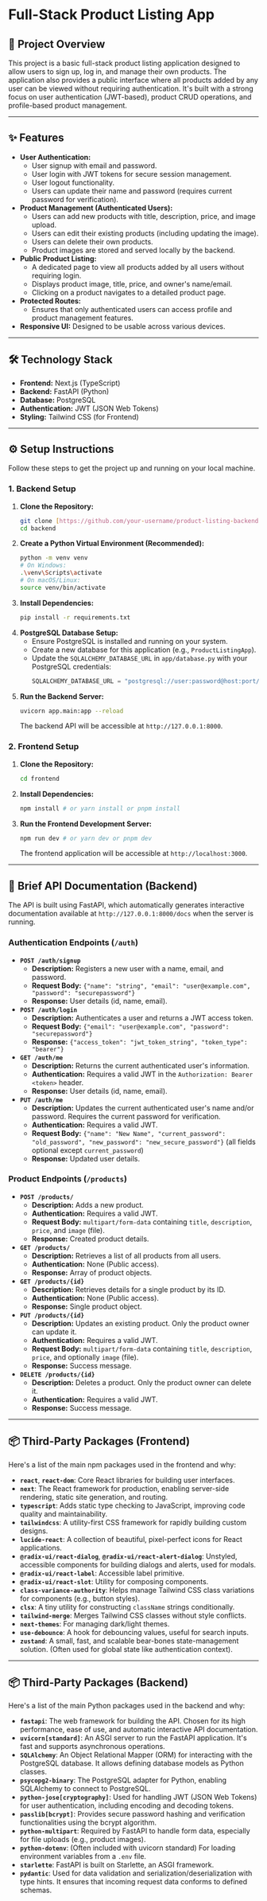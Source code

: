# Full-Stack Product Listing App

## 🚀 Project Overview

This project is a basic full-stack product listing application designed to allow users to sign up, log in, and manage their own products. The application also provides a public interface where all products added by any user can be viewed without requiring authentication. It's built with a strong focus on user authentication (JWT-based), product CRUD operations, and profile-based product management.

---

## ✨ Features

* **User Authentication:**
    * User signup with email and password.
    * User login with JWT tokens for secure session management.
    * User logout functionality.
    * Users can update their name and password (requires current password for verification).
* **Product Management (Authenticated Users):**
    * Users can add new products with title, description, price, and image upload.
    * Users can edit their existing products (including updating the image).
    * Users can delete their own products.
    * Product images are stored and served locally by the backend.
* **Public Product Listing:**
    * A dedicated page to view all products added by all users without requiring login.
    * Displays product image, title, price, and owner's name/email.
    * Clicking on a product navigates to a detailed product page.
* **Protected Routes:**
    * Ensures that only authenticated users can access profile and product management features.
* **Responsive UI:** Designed to be usable across various devices.

---

## 🛠️ Technology Stack

* **Frontend:** Next.js (TypeScript)
* **Backend:** FastAPI (Python)
* **Database:** PostgreSQL
* **Authentication:** JWT (JSON Web Tokens)
* **Styling:** Tailwind CSS (for Frontend)

---

## ⚙️ Setup Instructions

Follow these steps to get the project up and running on your local machine.

### **1. Backend Setup**

1.  **Clone the Repository:**
    ```bash
    git clone [https://github.com/your-username/product-listing-backend.git](https://github.com/SonalWelisara/E-Product.git)
    cd backend
    ```
2.  **Create a Python Virtual Environment (Recommended):**
    ```bash
    python -m venv venv
    # On Windows:
    .\venv\Scripts\activate
    # On macOS/Linux:
    source venv/bin/activate
    ```
3.  **Install Dependencies:**
    ```bash
    pip install -r requirements.txt
    ```
4.  **PostgreSQL Database Setup:**
    * Ensure PostgreSQL is installed and running on your system.
    * Create a new database for this application (e.g., `ProductListingApp`).
    * Update the `SQLALCHEMY_DATABASE_URL` in `app/database.py` with your PostgreSQL credentials:
        ```python
        SQLALCHEMY_DATABASE_URL = "postgresql://user:password@host:port/ProductListingApp"
        ```
5.  **Run the Backend Server:**
    ```bash
    uvicorn app.main:app --reload
    ```
    The backend API will be accessible at `http://127.0.0.1:8000`.

### **2. Frontend Setup**

1.  **Clone the Repository:**
    ```bash
    cd frontend
    ```
2.  **Install Dependencies:**
    ```bash
    npm install # or yarn install or pnpm install
    ```
3.  **Run the Frontend Development Server:**
    ```bash
    npm run dev # or yarn dev or pnpm dev
    ```
    The frontend application will be accessible at `http://localhost:3000`.

---

## 📄 Brief API Documentation (Backend)

The API is built using FastAPI, which automatically generates interactive documentation available at `http://127.0.0.1:8000/docs` when the server is running.

### **Authentication Endpoints (`/auth`)**

* **`POST /auth/signup`**
    * **Description:** Registers a new user with a name, email, and password.
    * **Request Body:** `{"name": "string", "email": "user@example.com", "password": "securepassword"}`
    * **Response:** User details (id, name, email).
* **`POST /auth/login`**
    * **Description:** Authenticates a user and returns a JWT access token.
    * **Request Body:** `{"email": "user@example.com", "password": "securepassword"}`
    * **Response:** `{"access_token": "jwt_token_string", "token_type": "bearer"}`
* **`GET /auth/me`**
    * **Description:** Returns the current authenticated user's information.
    * **Authentication:** Requires a valid JWT in the `Authorization: Bearer <token>` header.
    * **Response:** User details (id, name, email).
* **`PUT /auth/me`**
    * **Description:** Updates the current authenticated user's name and/or password. Requires the current password for verification.
    * **Authentication:** Requires a valid JWT.
    * **Request Body:** `{"name": "New Name", "current_password": "old_password", "new_password": "new_secure_password"}` (all fields optional except `current_password`)
    * **Response:** Updated user details.

### **Product Endpoints (`/products`)**

* **`POST /products/`**
    * **Description:** Adds a new product.
    * **Authentication:** Requires a valid JWT.
    * **Request Body:** `multipart/form-data` containing `title`, `description`, `price`, and `image` (file).
    * **Response:** Created product details.
* **`GET /products/`**
    * **Description:** Retrieves a list of all products from all users.
    * **Authentication:** None (Public access).
    * **Response:** Array of product objects.
* **`GET /products/{id}`**
    * **Description:** Retrieves details for a single product by its ID.
    * **Authentication:** None (Public access).
    * **Response:** Single product object.
* **`PUT /products/{id}`**
    * **Description:** Updates an existing product. Only the product owner can update it.
    * **Authentication:** Requires a valid JWT.
    * **Request Body:** `multipart/form-data` containing `title`, `description`, `price`, and optionally `image` (file).
    * **Response:** Success message.
* **`DELETE /products/{id}`**
    * **Description:** Deletes a product. Only the product owner can delete it.
    * **Authentication:** Requires a valid JWT.
    * **Response:** Success message.

---

## 📦 Third-Party Packages (Frontend)

Here's a list of the main npm packages used in the frontend and why:

* **`react`**, **`react-dom`**: Core React libraries for building user interfaces.
* **`next`**: The React framework for production, enabling server-side rendering, static site generation, and routing.
* **`typescript`**: Adds static type checking to JavaScript, improving code quality and maintainability.
* **`tailwindcss`**: A utility-first CSS framework for rapidly building custom designs.
* **`lucide-react`**: A collection of beautiful, pixel-perfect icons for React applications.
* **`@radix-ui/react-dialog`**, **`@radix-ui/react-alert-dialog`**: Unstyled, accessible components for building dialogs and alerts, used for modals.
* **`@radix-ui/react-label`**: Accessible label primitive.
* **`@radix-ui/react-slot`**: Utility for composing components.
* **`class-variance-authority`**: Helps manage Tailwind CSS class variations for components (e.g., button styles).
* **`clsx`**: A tiny utility for constructing `className` strings conditionally.
* **`tailwind-merge`**: Merges Tailwind CSS classes without style conflicts.
* **`next-themes`**: For managing dark/light themes.
* **`use-debounce`**: A hook for debouncing values, useful for search inputs.
* **`zustand`**: A small, fast, and scalable bear-bones state-management solution. (Often used for global state like authentication context).

---

## 📦 Third-Party Packages (Backend)

Here's a list of the main Python packages used in the backend and why:

* **`fastapi`**: The web framework for building the API. Chosen for its high performance, ease of use, and automatic interactive API documentation.
* **`uvicorn[standard]`**: An ASGI server to run the FastAPI application. It's fast and supports asynchronous operations.
* **`SQLAlchemy`**: An Object Relational Mapper (ORM) for interacting with the PostgreSQL database. It allows defining database models as Python classes.
* **`psycopg2-binary`**: The PostgreSQL adapter for Python, enabling SQLAlchemy to connect to PostgreSQL.
* **`python-jose[cryptography]`**: Used for handling JWT (JSON Web Tokens) for user authentication, including encoding and decoding tokens.
* **`passlib[bcrypt]`**: Provides secure password hashing and verification functionalities using the bcrypt algorithm.
* **`python-multipart`**: Required by FastAPI to handle form data, especially for file uploads (e.g., product images).
* **`python-dotenv`**: (Often included with uvicorn standard) For loading environment variables from a `.env` file.
* **`starlette`**: FastAPI is built on Starlette, an ASGI framework.
* **`pydantic`**: Used for data validation and serialization/deserialization with type hints. It ensures that incoming request data conforms to defined schemas.
